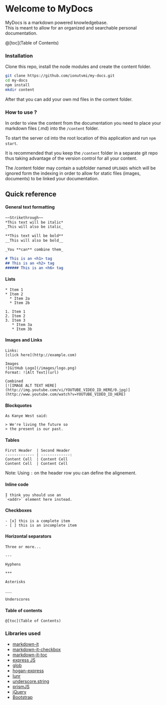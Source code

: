 # Welcome to MyDocs

MyDocs is a markdown powered knowledgebase.  
This is meant to allow for an organized and searchable personal documentation.

@[toc](Table of Contents)


### Installation

Clone this repo, install the node modules and create the content folder.
```bash
git clone https://github.com/ionutvmi/my-docs.git
cd my-docs
npm install
mkdir content
```

After that you can add your own md files in the content folder.  


### How to use ?

In order to view the content from the documentation you need to
place your markdown files (.md) into the `/content` folder.

To start the server cd into the root location of this application and
run `npm start`.

It is recommended that you keep the `/content` folder in a separate git repo thus
taking advantage of the version control for all your content.

The /content folder may contain a subfolder named `UPLOADS` which will be ignored
form the indexing in order to allow for static files (images, documents) to be linked
your documentation.


## Quick reference

#### General text formatting

```markdown
~~Strikethrough~~
*This text will be italic*
_This will also be italic_

**This text will be bold**
__This will also be bold__

_You **can** combine them_

# This is an <h1> tag
## This is an <h2> tag
###### This is an <h6> tag
```

#### Lists

```
* Item 1
* Item 2
  * Item 2a
  * Item 2b

1. Item 1
2. Item 2
3. Item 3
   * Item 3a
   * Item 3b
```

#### Images and Links

```
Links:
[click here](http://example.com)

Images
![GitHub Logo](/images/logo.png)
Format: ![Alt Text](url)

Combined
[![IMAGE ALT TEXT HERE](http://img.youtube.com/vi/YOUTUBE_VIDEO_ID_HERE/0.jpg)](http://www.youtube.com/watch?v=YOUTUBE_VIDEO_ID_HERE)
```

#### Blockquotes
```
As Kanye West said:

> We're living the future so
> the present is our past.
```

#### Tables

```
First Header  | Second Header
------------- | -------------:
Content Cell  | Content Cell
Content Cell  | Content Cell
```
Note: Using `:` on the header row you can define the alignement.

#### Inline code
```
I think you should use an
`<addr>` element here instead.
```

#### Checkboxes
```
- [x] this is a complete item
- [ ] this is an incomplete item
```

#### Horizontal separators

```
Three or more...

---

Hyphens

***

Asterisks

___

Underscores
```

#### Table of contents

```
@[toc](Table of Contents)
```

### Libraries used

- [markdown-it](https://github.com/markdown-it/markdown-it)
- [markdown-it-checkbox](https://github.com/mcecot/markdown-it-checkbox)
- [markdown-it-toc](https://github.com/samchrisinger/markdown-it-toc)
- [express JS](http://expressjs.com/)
- [glob](https://www.npmjs.com/package/glob)
- [hogan-express](https://github.com/vol4ok/hogan-express)
- [lunr](http://lunrjs.com/)
- [underscore.string](https://github.com/epeli/underscore.string)
- [prismJS](http://prismjs.com/)
- [jQuery](http://jquery.com)
- [Bootstrap](http://getbootstrap.com/)
